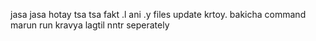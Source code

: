 jasa jasa hotay tsa tsa fakt .l ani .y files update krtoy.
bakicha command marun run kravya lagtil nntr seperately
